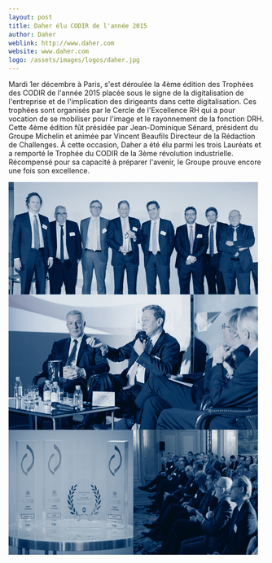 ```yaml
---
layout: post
title: Daher élu CODIR de l'année 2015
author: Daher
weblink: http://www.daher.com
website: www.daher.com
logo: /assets/images/logos/daher.jpg
---
```


Mardi 1er décembre à Paris, s'est déroulée la 4ème édition des Trophées des CODIR de l'année 2015 placée sous le signe de la digitalisation de l'entreprise et de l'implication des dirigeants dans cette digitalisation.
Ces trophées sont organisés par le Cercle de l'Excellence RH qui a pour vocation de se mobiliser pour l'image et le rayonnement de la fonction DRH.
Cette 4ème édition fût présidée par Jean-Dominique Sénard, président du Groupe Michelin et animée par Vincent Beaufils Directeur de la Rédaction de Challenges.
À cette occasion, Daher a été élu parmi les trois Lauréats et a remporté le Trophée du CODIR de la 3ème révolution industrielle. Récompensé pour sa capacité à préparer l'avenir, le Groupe prouve encore une fois son excellence.

<img src="/assets/images/1-dec-2015.jpg">